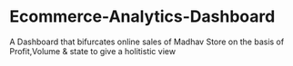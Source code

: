 # Ecommerce-Analytics-Dashboard
A Dashboard that bifurcates online sales of Madhav Store on the basis of Profit,Volume &amp; state to give a holitistic view 
